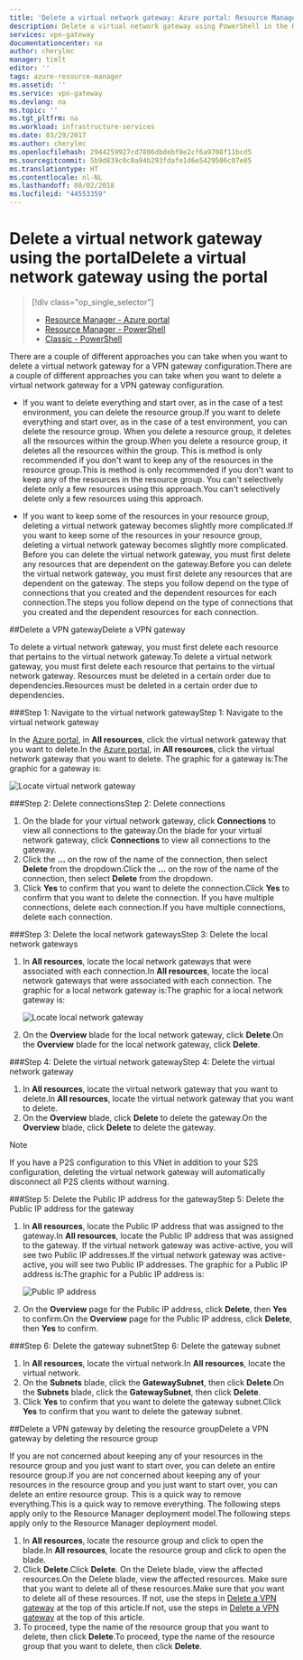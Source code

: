 ```yaml
---
title: 'Delete a virtual network gateway: Azure portal: Resource Manager | Microsoft Docs'
description: Delete a virtual network gateway using PowerShell in the Resource Manager deployment model.
services: vpn-gateway
documentationcenter: na
author: cherylmc
manager: timlt
editor: ''
tags: azure-resource-manager
ms.assetid: ''
ms.service: vpn-gateway
ms.devlang: na
ms.topic: ''
ms.tgt_pltfrm: na
ms.workload: infrastructure-services
ms.date: 03/29/2017
ms.author: cherylmc
ms.openlocfilehash: 2944259927cd7806dbdebf8e2cf6a9708f11bcd5
ms.sourcegitcommit: 5b9d839c0c0a94b293fdafe1d6e5429506c07e05
ms.translationtype: HT
ms.contentlocale: nl-NL
ms.lasthandoff: 08/02/2018
ms.locfileid: "44553359"
---
```

# <a name="delete-a-virtual-network-gateway-using-the-portal"></a><span data-ttu-id="52c48-103">Delete a virtual network gateway using the portal</span><span class="sxs-lookup"><span data-stu-id="52c48-103">Delete a virtual network gateway using the portal</span></span>
> [!div class="op_single_selector"]
> * [Resource Manager - Azure portal](vpn-gateway-delete-vnet-gateway-portal.md)
> * [Resource Manager - PowerShell](vpn-gateway-delete-vnet-gateway-powershell.md)
> * [Classic - PowerShell](vpn-gateway-delete-vnet-gateway-classic-powershell.md)
>
>

<span data-ttu-id="52c48-107">There are a couple of different approaches you can take when you want to delete a virtual network gateway for a VPN gateway configuration.</span><span class="sxs-lookup"><span data-stu-id="52c48-107">There are a couple of different approaches you can take when you want to delete a virtual network gateway for a VPN gateway configuration.</span></span>

- <span data-ttu-id="52c48-108">If you want to delete everything and start over, as in the case of a test environment, you can delete the resource group.</span><span class="sxs-lookup"><span data-stu-id="52c48-108">If you want to delete everything and start over, as in the case of a test environment, you can delete the resource group.</span></span> <span data-ttu-id="52c48-109">When you delete a resource group, it deletes all the resources within the group.</span><span class="sxs-lookup"><span data-stu-id="52c48-109">When you delete a resource group, it deletes all the resources within the group.</span></span> <span data-ttu-id="52c48-110">This is method is only recommended if you don't want to keep any of the resources in the resource group.</span><span class="sxs-lookup"><span data-stu-id="52c48-110">This is method is only recommended if you don't want to keep any of the resources in the resource group.</span></span> <span data-ttu-id="52c48-111">You can't selectively delete only a few resources using this approach.</span><span class="sxs-lookup"><span data-stu-id="52c48-111">You can't selectively delete only a few resources using this approach.</span></span>

- <span data-ttu-id="52c48-112">If you want to keep some of the resources in your resource group, deleting a virtual network gateway becomes slightly more complicated.</span><span class="sxs-lookup"><span data-stu-id="52c48-112">If you want to keep some of the resources in your resource group, deleting a virtual network gateway becomes slightly more complicated.</span></span> <span data-ttu-id="52c48-113">Before you can delete the virtual network gateway, you must first delete any resources that are dependent on the gateway.</span><span class="sxs-lookup"><span data-stu-id="52c48-113">Before you can delete the virtual network gateway, you must first delete any resources that are dependent on the gateway.</span></span> <span data-ttu-id="52c48-114">The steps you follow depend on the type of connections that you created and the dependent resources for each connection.</span><span class="sxs-lookup"><span data-stu-id="52c48-114">The steps you follow depend on the type of connections that you created and the dependent resources for each connection.</span></span>

##<a name="deletegw"></a><span data-ttu-id="52c48-115">Delete a VPN gateway</span><span class="sxs-lookup"><span data-stu-id="52c48-115">Delete a VPN gateway</span></span>

<span data-ttu-id="52c48-116">To delete a virtual network gateway, you must first delete each resource that pertains to the virtual network gateway.</span><span class="sxs-lookup"><span data-stu-id="52c48-116">To delete a virtual network gateway, you must first delete each resource that pertains to the virtual network gateway.</span></span> <span data-ttu-id="52c48-117">Resources must be deleted in a certain order due to dependencies.</span><span class="sxs-lookup"><span data-stu-id="52c48-117">Resources must be deleted in a certain order due to dependencies.</span></span>

###<a name="step-1-navigate-to-the-virtual-network-gateway"></a><span data-ttu-id="52c48-118">Step 1: Navigate to the virtual network gateway</span><span class="sxs-lookup"><span data-stu-id="52c48-118">Step 1: Navigate to the virtual network gateway</span></span>

<span data-ttu-id="52c48-119">In the [Azure portal](https://portal.azure.com), in **All resources**, click the virtual network gateway that you want to delete.</span><span class="sxs-lookup"><span data-stu-id="52c48-119">In the [Azure portal](https://portal.azure.com), in **All resources**, click the virtual network gateway that you want to delete.</span></span> <span data-ttu-id="52c48-120">The graphic for a gateway is:</span><span class="sxs-lookup"><span data-stu-id="52c48-120">The graphic for a gateway is:</span></span>

![Locate virtual network gateway](https://docstestmedia1.blob.core.windows.net/azure-media/articles/vpn-gateway/media/vpn-gateway-delete-vnet-gateway-portal/gw.png)

###<a name="step-2-delete-connections"></a><span data-ttu-id="52c48-122">Step 2: Delete connections</span><span class="sxs-lookup"><span data-stu-id="52c48-122">Step 2: Delete connections</span></span>

1. <span data-ttu-id="52c48-123">On the blade for your virtual network gateway, click **Connections** to view all connections to the gateway.</span><span class="sxs-lookup"><span data-stu-id="52c48-123">On the blade for your virtual network gateway, click **Connections** to view all connections to the gateway.</span></span>
2. <span data-ttu-id="52c48-124">Click the **...** on the row of the name of the connection, then select **Delete** from the dropdown.</span><span class="sxs-lookup"><span data-stu-id="52c48-124">Click the **...** on the row of the name of the connection, then select **Delete** from the dropdown.</span></span>
3. <span data-ttu-id="52c48-125">Click **Yes** to confirm that you want to delete the connection.</span><span class="sxs-lookup"><span data-stu-id="52c48-125">Click **Yes** to confirm that you want to delete the connection.</span></span> <span data-ttu-id="52c48-126">If you have multiple connections, delete each connection.</span><span class="sxs-lookup"><span data-stu-id="52c48-126">If you have multiple connections, delete each connection.</span></span>

###<a name="step-3-delete-the-local-network-gateways"></a><span data-ttu-id="52c48-127">Step 3: Delete the local network gateways</span><span class="sxs-lookup"><span data-stu-id="52c48-127">Step 3: Delete the local network gateways</span></span>
1. <span data-ttu-id="52c48-128">In **All resources**, locate the local network gateways that were associated with each connection.</span><span class="sxs-lookup"><span data-stu-id="52c48-128">In **All resources**, locate the local network gateways that were associated with each connection.</span></span> <span data-ttu-id="52c48-129">The graphic for a local network gateway is:</span><span class="sxs-lookup"><span data-stu-id="52c48-129">The graphic for a local network gateway is:</span></span>

    ![Locate local network gateway](https://docstestmedia1.blob.core.windows.net/azure-media/articles/vpn-gateway/media/vpn-gateway-delete-vnet-gateway-portal/lng.png)
2. <span data-ttu-id="52c48-131">On the **Overview** blade for the local network gateway, click **Delete**.</span><span class="sxs-lookup"><span data-stu-id="52c48-131">On the **Overview** blade for the local network gateway, click **Delete**.</span></span>

###<a name="step-4-delete-the-virtual-network-gateway"></a><span data-ttu-id="52c48-132">Step 4: Delete the virtual network gateway</span><span class="sxs-lookup"><span data-stu-id="52c48-132">Step 4: Delete the virtual network gateway</span></span>
1. <span data-ttu-id="52c48-133">In **All resources**, locate the virtual network gateway that you want to delete.</span><span class="sxs-lookup"><span data-stu-id="52c48-133">In **All resources**, locate the virtual network gateway that you want to delete.</span></span>
2. <span data-ttu-id="52c48-134">On the **Overview** blade, click **Delete** to delete the gateway.</span><span class="sxs-lookup"><span data-stu-id="52c48-134">On the **Overview** blade, click **Delete** to delete the gateway.</span></span>

>[!NOTE]
> If you have a P2S configuration to this VNet in addition to your S2S configuration, deleting the virtual network gateway will automatically disconnect all P2S clients without warning.
>
>

###<a name="step-5-delete-the-public-ip-address-for-the-gateway"></a><span data-ttu-id="52c48-136">Step 5: Delete the Public IP address for the gateway</span><span class="sxs-lookup"><span data-stu-id="52c48-136">Step 5: Delete the Public IP address for the gateway</span></span>

1. <span data-ttu-id="52c48-137">In **All resources**, locate the Public IP address that was assigned to the gateway.</span><span class="sxs-lookup"><span data-stu-id="52c48-137">In **All resources**, locate the Public IP address that was assigned to the gateway.</span></span> <span data-ttu-id="52c48-138">If the virtual network gateway was active-active, you will see two Public IP addresses.</span><span class="sxs-lookup"><span data-stu-id="52c48-138">If the virtual network gateway was active-active, you will see two Public IP addresses.</span></span> <span data-ttu-id="52c48-139">The graphic for a Public IP address is:</span><span class="sxs-lookup"><span data-stu-id="52c48-139">The graphic for a Public IP address is:</span></span>

    ![Public IP address](https://docstestmedia1.blob.core.windows.net/azure-media/articles/vpn-gateway/media/vpn-gateway-delete-vnet-gateway-portal/pip.png)

2. <span data-ttu-id="52c48-141">On the **Overview** page for the Public IP address, click **Delete**, then **Yes** to confirm.</span><span class="sxs-lookup"><span data-stu-id="52c48-141">On the **Overview** page for the Public IP address, click **Delete**, then **Yes** to confirm.</span></span>

###<a name="step-6-delete-the-gateway-subnet"></a><span data-ttu-id="52c48-142">Step 6: Delete the gateway subnet</span><span class="sxs-lookup"><span data-stu-id="52c48-142">Step 6: Delete the gateway subnet</span></span>

1. <span data-ttu-id="52c48-143">In **All resources**, locate the virtual network.</span><span class="sxs-lookup"><span data-stu-id="52c48-143">In **All resources**, locate the virtual network.</span></span> 
2. <span data-ttu-id="52c48-144">On the **Subnets** blade, click the **GatewaySubnet**, then click **Delete**.</span><span class="sxs-lookup"><span data-stu-id="52c48-144">On the **Subnets** blade, click the **GatewaySubnet**, then click **Delete**.</span></span> 
3. <span data-ttu-id="52c48-145">Click **Yes** to confirm that you want to delete the gateway subnet.</span><span class="sxs-lookup"><span data-stu-id="52c48-145">Click **Yes** to confirm that you want to delete the gateway subnet.</span></span>

##<a name="deleterg"></a><span data-ttu-id="52c48-146">Delete a VPN gateway by deleting the resource group</span><span class="sxs-lookup"><span data-stu-id="52c48-146">Delete a VPN gateway by deleting the resource group</span></span>

<span data-ttu-id="52c48-147">If you are not concerned about keeping any of your resources in the resource group and you just want to start over, you can delete an entire resource group.</span><span class="sxs-lookup"><span data-stu-id="52c48-147">If you are not concerned about keeping any of your resources in the resource group and you just want to start over, you can delete an entire resource group.</span></span> <span data-ttu-id="52c48-148">This is a quick way to remove everything.</span><span class="sxs-lookup"><span data-stu-id="52c48-148">This is a quick way to remove everything.</span></span> <span data-ttu-id="52c48-149">The following steps apply only to the Resource Manager deployment model.</span><span class="sxs-lookup"><span data-stu-id="52c48-149">The following steps apply only to the Resource Manager deployment model.</span></span>

1. <span data-ttu-id="52c48-150">In **All resources**, locate the resource group and click to open the blade.</span><span class="sxs-lookup"><span data-stu-id="52c48-150">In **All resources**, locate the resource group and click to open the blade.</span></span>
2. <span data-ttu-id="52c48-151">Click **Delete**.</span><span class="sxs-lookup"><span data-stu-id="52c48-151">Click **Delete**.</span></span> <span data-ttu-id="52c48-152">On the Delete blade, view the affected resources.</span><span class="sxs-lookup"><span data-stu-id="52c48-152">On the Delete blade, view the affected resources.</span></span> <span data-ttu-id="52c48-153">Make sure that you want to delete all of these resources.</span><span class="sxs-lookup"><span data-stu-id="52c48-153">Make sure that you want to delete all of these resources.</span></span> <span data-ttu-id="52c48-154">If not, use the steps in [Delete a VPN gateway](#deletegw) at the top of this article.</span><span class="sxs-lookup"><span data-stu-id="52c48-154">If not, use the steps in [Delete a VPN gateway](#deletegw) at the top of this article.</span></span>
3. <span data-ttu-id="52c48-155">To proceed, type the name of the resource group that you want to delete, then click **Delete**.</span><span class="sxs-lookup"><span data-stu-id="52c48-155">To proceed, type the name of the resource group that you want to delete, then click **Delete**.</span></span>


